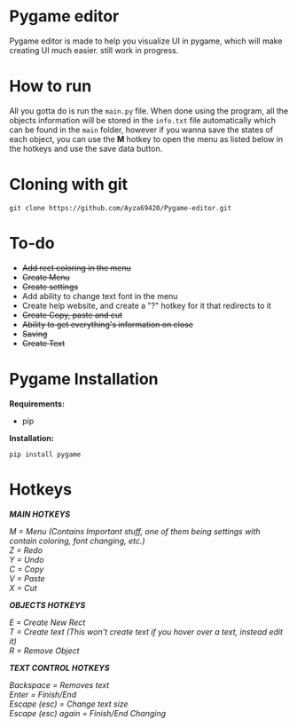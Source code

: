 # Pygame editor

Pygame editor is made to help you visualize UI in pygame, which will make creating UI much easier. still work in progress.

# How to run

All you gotta do is run the `main.py` file. When done using the program, all the objects information will be stored in the ``info.txt`` file automatically which can be found in the ``main`` folder, however if you wanna save the states of each object, you can use the **M** hotkey to open the menu as listed below in the hotkeys and use the save data button.

# Cloning with git

```git clone https://github.com/Ayza69420/Pygame-editor.git```

# To-do

- ~~Add rect coloring in the menu~~
- ~~Create Menu~~
- ~~Create settings~~  
- Add ability to change text font in the menu  
- Create help website, and create a "?" hotkey for it that redirects to it
- ~~Create Copy, paste and cut~~
- ~~Ability to get everything's information on close~~
- ~~Saving~~
- ~~Create Text~~

# Pygame Installation

**Requirements:**

- pip

**Installation:**

```pip install pygame```

# Hotkeys

***MAIN HOTKEYS***

*M = Menu (Contains Important stuff, one of them being settings with contain coloring, font changing, etc.)*  
*Z = Redo*  
*Y = Undo*  
*C = Copy*  
*V = Paste*  
*X = Cut*  

***OBJECTS HOTKEYS***  

*E = Create New Rect*  
*T = Create text (This won't create text if you hover over a text, instead edit it)*  
*R = Remove Object*  

***TEXT CONTROL HOTKEYS***

*Backspace = Removes text*  
*Enter = Finish/End*  
*Escape (esc) = Change text size*  
*Escape (esc) again = Finish/End Changing*  

